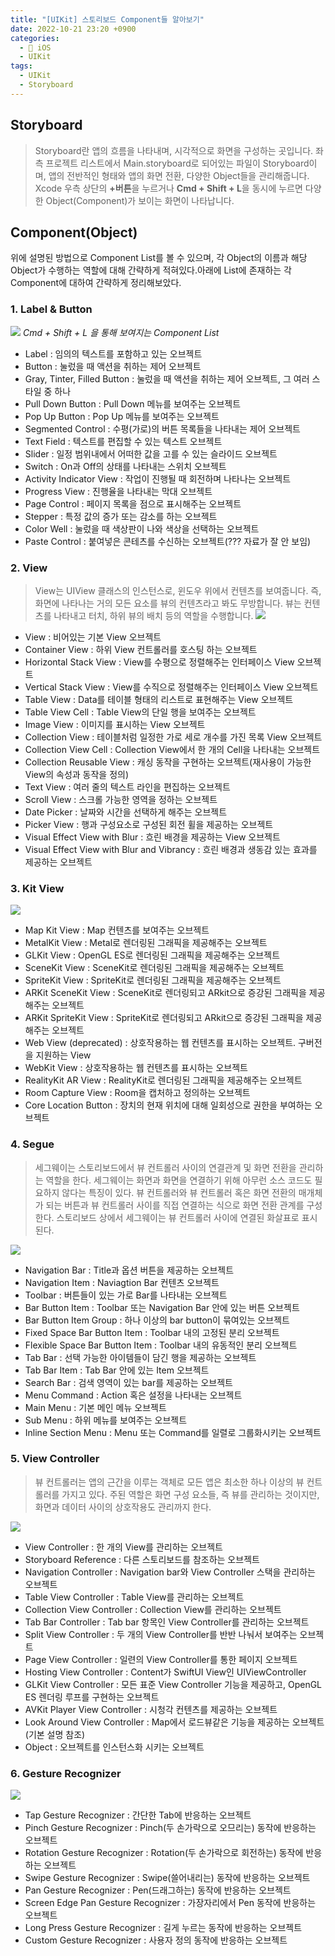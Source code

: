 ```yaml
---
title: "[UIKit] 스토리보드 Component들 알아보기"
date: 2022-10-21 23:20 +0900
categories:
  - 🍎 iOS
  - UIKit
tags:
  - UIKit
  - Storyboard
---
```

## **Storyboard**

> Storyboard란 앱의 흐름을 나타내며, 시각적으로 화면을 구성하는 곳입니다. 좌측 프로젝트 리스트에서 Main.storyboard로 되어있는 파일이 Storyboard이며, 앱의 전반적인 형태와 앱의 화면 전환, 다양한 Object들을 관리해줍니다. Xcode 우측 상단의 **+버튼**을 누르거나 **Cmd + Shift + L**을 동시에 누르면 다양한 Object(Component)가 보이는 화면이 나타납니다.

## **Component(Object)**

위에 설명된 방법으로 Component List를 볼 수 있으며, 각 Object의 이름과 해당 Object가 수행하는 역할에 대해 간략하게 적혀있다.아래에 List에 존재하는 각 Component에 대하여 간략하게 정리해보았다.

### 1\. Label & Button

![](assets/img/post/2022/10_21_label_and_button.png)
_Cmd + Shift + L 을 통해 보여지는 Component List_

-   Label : 임의의 텍스트를 포함하고 있는 오브젝트
-   Button : 눌렀을 때 액션을 취하는 제어 오브젝트
-   Gray, Tinter, Filled Button : 눌렀을 때 액션을 취하는 제어 오브젝트, 그 여러 스타일 중 하나
-   Pull Down Button : Pull Down 메뉴를 보여주는 오브젝트
-   Pop Up Button : Pop Up 메뉴를 보여주는 오브젝트
-   Segmented Control : 수평(가로)의 버튼 목록들을 나타내는 제어 오브젝트
-   Text Field : 텍스트를 편집할 수 있는 텍스트 오브젝트
-   Slider : 일정 범위내에서 어떠한 값을 고를 수 있는 슬라이드 오브젝트
-   Switch : On과 Off의 상태를 나타내는 스위치 오브젝트
-   Activity Indicator View : 작업이 진행될 때 회전하며 나타나는 오브젝트
-   Progress View : 진행율을 나타내는 막대 오브젝트
-   Page Control : 페이지 목록을 점으로 표시해주는 오브젝트
-   Stepper : 특정 값의 증가 또는 감소를 하는 오브젝트
-   Color Well : 눌렀을 때 색상판이 나와 색상을 선택하는 오브젝트
-   Paste Control : 붙여넣은 콘테츠를 수신하는 오브젝트(??? 자료가 잘 안 보임)

### 2\. View

> View는 UIView 클래스의 인스턴스로, 윈도우 위에서 컨텐츠를 보여줍니다. 즉, 화면에 나타나는 거의 모든 요소를 뷰의 컨텐츠라고 봐도 무방합니다. 뷰는 컨텐츠를 나타내고 터치, 하위 뷰의 배치 등의 역할을 수행합니다.
![](assets/img/post/2022/10_21_view.png)

-   View : 비어있는 기본 View 오브젝트
-   Container View : 하위 View 컨트롤러를 호스팅 하는 오브젝트
-   Horizontal Stack View : View를 수평으로 정렬해주는 인터페이스 View 오브젝트
-   Vertical Stack View : View를 수직으로 정렬해주는 인터페이스 View 오브젝트
-   Table View : Data를 테이블 형태의 리스트로 표현해주는 View 오브젝트
-   Table View Cell : Table View의 단일 행을 보여주는 오브젝트
-   Image View : 이미지를 표시하는 View 오브젝트
-   Collection View : 테이블처럼 일정한 가로 세로 개수를 가진 목록 View 오브젝트
-   Collection View Cell : Collection View에서 한 개의 Cell을 나타내는 오브젝트
-   Collection Reusable View : 캐싱 동작을 구현하는 오브젝트(재사용이 가능한 View의 속성과 동작을 정의)
-   Text View : 여러 줄의 텍스트 라인을 편집하는 오브젝트
-   Scroll View : 스크롤 가능한 영역을 정하는 오브젝트
-   Date Picker : 날짜와 시간을 선택하게 해주는 오브젝트
-   Picker View : 행과 구성요소로 구성된 회전 휠을 제공하는 오브젝트
-   Visual Effect View with Blur : 흐린 배경을 제공하는 View 오브젝트
-   Visual Effect View with Blur and Vibrancy : 흐린 배경과 생동감 있는 효과를 제공하는 오브젝트

### 3\. Kit View

![](assets/img/post/2022/10_21_kit_view.png)

-   Map Kit View : Map 컨텐츠를 보여주는 오브젝트
-   MetalKit View : Metal로 렌더링된 그래픽을 제공해주는 오브젝트
-   GLKit View : OpenGL ES로 렌더링된 그래픽을 제공해주는 오브젝트
-   SceneKit View : SceneKit로 렌더링된 그래픽을 제공해주는 오브젝트
-   SpriteKit View : SpriteKit로 렌더링된 그래픽을 제공해주는 오브젝트
-   ARKit SceneKit View : SceneKit로 렌더링되고 ARkit으로 증강된 그래픽을 제공해주는 오브젝트
-   ARKit SpriteKit View : SpriteKit로 렌더링되고 ARkit으로 증강된 그래픽을 제공해주는 오브젝트
-   Web View (deprecated) : 상호작용하는 웹 컨텐츠를 표시하는 오브젝트. 구버전을 지원하는 View
-   WebKit View : 상호작용하는 웹 컨텐츠를 표시하는 오브젝트
-   RealityKit AR View : RealityKit로 렌더링된 그래픽을 제공해주는 오브젝트
-   Room Capture View : Room을 캡처하고 정의하는 오브젝트
-   Core Location Button : 장치의 현재 위치에 대해 일회성으로 권한을 부여하는 오브젝트

### 4\. Segue

> 세그웨이는 스토리보드에서 뷰 컨트롤러 사이의 연결관계 및 화면 전환을 관리하는 역할을 한다. 세그웨이는 화면과 화면을 연결하기 위해 아무런 소스 코드도 필요하지 않다는 특징이 있다. 뷰 컨트롤러와 뷰 컨트롤러 혹은 화면 전환의 매개체가 되는 버튼과 뷰 컨트롤러 사이를 직접 연결하는 식으로 화면 전환 관계를 구성한다. 스토리보드 상에서 세그웨이는 뷰 컨트롤러 사이에 연결된 화살표로 표시된다.

![](assets/img/post/2022/10_21_segue.png)

-   Navigation Bar : Title과 옵션 버튼을 제공하는 오브젝트
-   Navigation Item : Naviagtion Bar 컨텐츠 오브젝트
-   Toolbar : 버튼들이 있는 가로 Bar를 나타내는 오브젝트
-   Bar Button Item : Toolbar 또는 Navigation Bar 안에 있는 버튼 오브젝트
-   Bar Button Item Group : 하나 이상의 bar button이 묶여있는 오브젝트
-   Fixed Space Bar Button Item : Toolbar 내의 고정된 분리 오브젝트
-   Flexible Space Bar Button Item : Toolbar 내의 유동적인 분리 오브젝트
-   Tab Bar : 선택 가능한 아이템들이 담긴 행을 제공하는 오브젝트
-   Tab Bar Item : Tab Bar 안에 있는 Item 오브젝트
-   Search Bar : 검색 영역이 있는 bar를 제공하는 오브젝트
-   Menu Command : Action 혹은 설정을 나타내는 오브젝트
-   Main Menu : 기본 메인 메뉴 오브젝트
-   Sub Menu : 하위 메뉴를 보여주는 오브젝트
-   Inline Section Menu : Menu 또는 Command를 일렬로 그룹화시키는 오브젝트

### 5\. View Controller

> 뷰 컨트롤러는 앱의 근간을 이루는 객체로 모든 앱은 최소한 하나 이상의 뷰 컨트롤러를 가지고 있다. 주된 역할은 화면 구성 요소들, 즉 뷰를 관리하는 것이지만, 화면과 데이터 사이의 상호작용도 관리까지 한다.

![](assets/img/post/2022/10_21_view_controller.png)
-   View Controller : 한 개의 View를 관리하는 오브젝트
-   Storyboard Reference : 다른 스토리보드를 참조하는 오브젝트
-   Navigation Controller : Navigation bar와 View Controller 스택을 관리하는 오브젝트
-   Table View Controller : Table View를 관리하는 오브젝트
-   Collection View Controller : Collection View를 관리하는 오브젝트
-   Tab Bar Controller : Tab bar 항목인 View Controller를 관리하는 오브젝트
-   Split View Controller : 두 개의 View Controller를 반반 나눠서 보여주는 오브젝트
-   Page View Controller : 일련의 View Controller를 통한 페이지 오브젝트
-   Hosting View Controller : Content가 SwiftUI View인 UIViewController
-   GLKit View Controller : 모든 표준 View Controller 기능을 제공하고, OpenGL ES 렌더링 루프를 구현하는 오브젝트
-   AVKit Player View Controller : 시청각 컨텐츠를 제공하는 오브젝트
-   Look Around View Controller : Map에서 로드뷰같은 기능을 제공하는 오브젝트(기본 설명 참조)
-   Object : 오브젝트를 인스턴스화 시키는 오브젝트

### 6\. Gesture Recognizer

![](assets/img/post/2022/10_21_gesture_recognizer.png)

-   Tap Gesture Recognizer : 간단한 Tab에 반응하는 오브젝트
-   Pinch Gesture Recognizer : Pinch(두 손가락으로 오므리는) 동작에 반응하는 오브젝트
-   Rotation Gesture Recognizer : Rotation(두 손가락으로 회전하는) 동작에 반응하는 오브젝트
-   Swipe Gesture Recognizer : Swipe(쓸어내리는) 동작에 반응하는 오브젝트
-   Pan Gesture Recognizer : Pen(드래그하는) 동작에 반응하는 오브젝트
-   Screen Edge Pan Gesture Recognizer : 가장자리에서 Pen 동작에 반응하는 오브젝트
-   Long Press Gesture Recognizer : 길게 누르는 동작에 반응하는 오브젝트
-   Custom Gesture Recognizer : 사용자 정의 동작에 반응하는 오브젝트